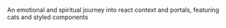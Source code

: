 An emotional and spiritual journey into react context and portals, featuring cats and styled components